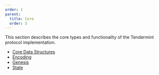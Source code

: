```yaml
---
order: 1
parent:
  title: Core
  order: 3
---
```


This section describes the core types and functionality of the Tendermint protocol implementation.

- [Core Data Structures](./data_structures.md)
- [Encoding](./encoding.md)
- [Genesis](./genesis.md)
- [State](./state.md)

